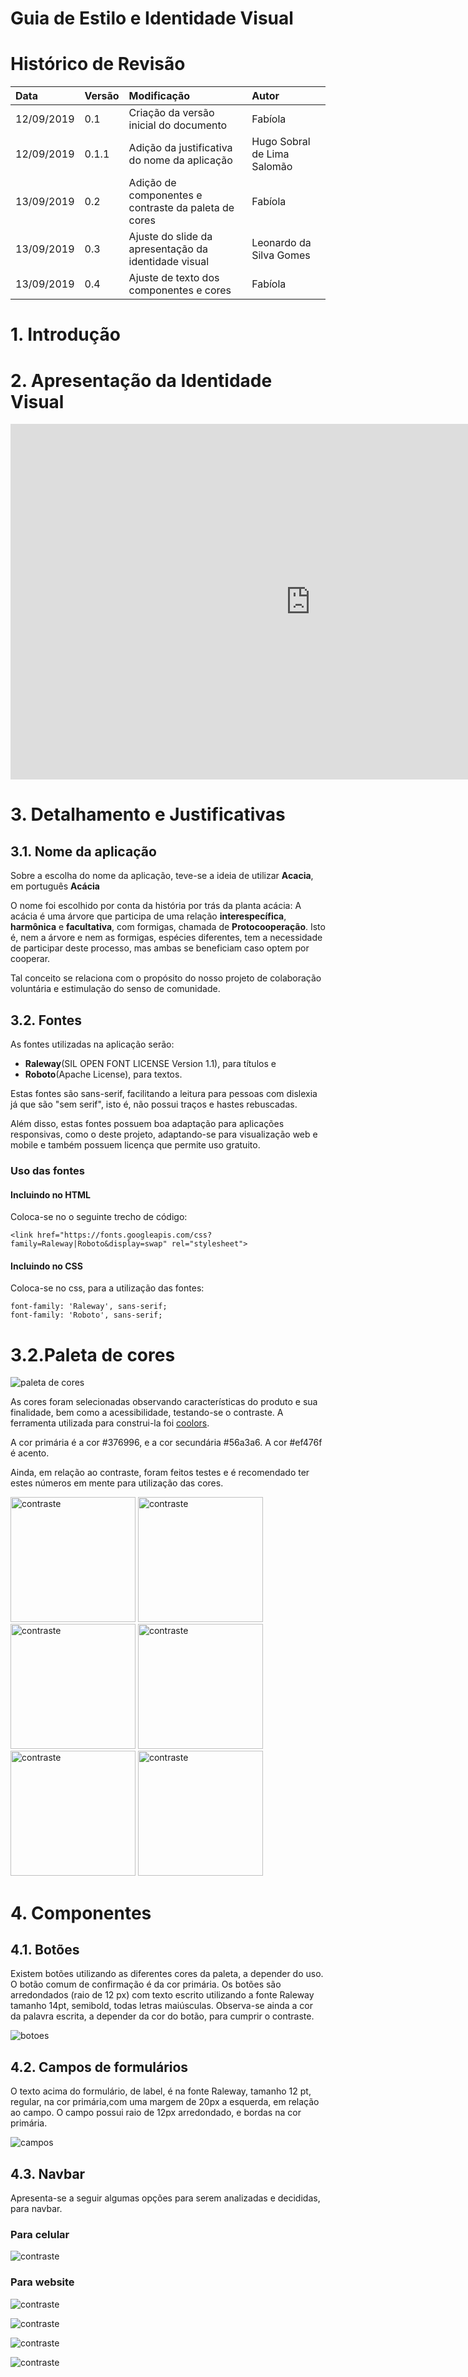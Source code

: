﻿# Guia de Estilo e Identidade Visual

# Histórico de Revisão


| Data   | Versão | Modificação  | Autor  |
| :- | :- | :- | :- |
| 12/09/2019 | 0.1 | Criação da versão inicial do documento | Fabíola |
| 12/09/2019 | 0.1.1 | Adição da justificativa do nome da aplicação | Hugo Sobral de Lima Salomão |
| 13/09/2019 | 0.2 | Adição de componentes e contraste da paleta de cores | Fabíola |
| 13/09/2019 | 0.3 | Ajuste do slide da apresentação da identidade visual | Leonardo da Silva Gomes |
| 13/09/2019 | 0.4 | Ajuste de texto dos componentes e cores | Fabíola |

# 1. Introdução


# 2. Apresentação da Identidade Visual
<iframe src="https://docs.google.com/presentation/d/e/2PACX-1vRM9PQoXCnghUXGfKBRbxu7zDXxjQGPCUmpY7aDO074gj_OKAaHX-L1Q6PXcEPcYQJgukVNKK_OnLbZ/embed?start=false&loop=false&delayms=3000" frameborder="0" width="960" height="569" allowfullscreen="true" mozallowfullscreen="true" webkitallowfullscreen="true"></iframe>

# 3. Detalhamento e Justificativas

## 3.1. Nome da aplicação

Sobre a escolha do nome da aplicação, teve-se a ideia de utilizar **Acacia**, em português **Acácia**

O nome foi escolhido por conta da história por trás da planta acácia: A acácia é uma árvore que participa de uma relação **__interespecífica__**, **__harmônica__** e **__facultativa__**, com formigas, chamada de **__Protocooperação__**. Isto é, nem a árvore e nem as formigas, espécies diferentes, tem a necessidade de participar deste processo, mas ambas se beneficiam caso optem por cooperar.

Tal conceito se relaciona com o propósito do nosso projeto de colaboração voluntária e estimulação do senso de comunidade.

## 3.2. Fontes

As fontes utilizadas na aplicação serão:

 - **Raleway**(SIL OPEN FONT LICENSE Version 1.1), para títulos e 
 - **Roboto**(Apache License), para textos. 

Estas fontes são sans-serif, facilitando a leitura para pessoas com dislexia já que são "sem serif", isto é, não possui traços e hastes rebuscadas.

Além disso, estas fontes possuem boa adaptação para aplicações responsivas, como o deste projeto, adaptando-se para visualização web e mobile e também possuem licença que permite uso gratuito.

### Uso das fontes

#### Incluindo no HTML

Coloca-se no <head> o seguinte trecho de código:

	<link href="https://fonts.googleapis.com/css?family=Raleway|Roboto&display=swap" rel="stylesheet">

#### Incluindo no CSS

Coloca-se no css, para a utilização das fontes:

	font-family: 'Raleway', sans-serif;
	font-family: 'Roboto', sans-serif;


# 3.2.Paleta de cores

![paleta de cores](img/identidade/paleta.png)

As cores foram selecionadas observando características do produto e sua finalidade, bem como a acessibilidade, testando-se o contraste. A ferramenta utilizada para construi-la foi [coolors](https://coolors.co/376996-56a3a6-364259-ef476f-edc841). 

A cor primária é a cor #376996, e a cor secundária #56a3a6. A cor #ef476f é acento.

Ainda, em relação ao contraste, foram feitos testes e é recomendado ter estes números em mente para utilização das cores.

<img src="img/identidade/contraste1.png" alt="contraste" width="200"/>

<img src="img/identidade/contraste2.png" alt="contraste" width="200"/>

<img src="img/identidade/contraste3.png" alt="contraste" width="200"/>

<img src="img/identidade/contraste4.png" alt="contraste" width="200"/>

<img src="img/identidade/contraste5.png" alt="contraste" width="200"/>

<img src="img/identidade/contraste6.png" alt="contraste" width="200"/>

# 4. Componentes

## 4.1. Botões

Existem botões utilizando as diferentes cores da paleta, a depender do uso. O botão comum de confirmação é da cor primária. Os botões são arredondados (raio de 12 px) com texto escrito utilizando a fonte Raleway tamanho 14pt, semibold, todas letras maiúsculas. Observa-se ainda a cor da palavra escrita, a depender da cor do botão, para cumprir o contraste.

![botoes](img/identidade/botoes.png)

## 4.2. Campos de formulários

O texto acima do formulário, de label, é na fonte Raleway, tamanho 12 pt, regular, na cor primária,com uma margem de 20px a esquerda, em relação ao campo.
O campo possui raio de 12px arredondado, e bordas na cor primária.

![campos](img/identidade/campos.png)

## 4.3. Navbar

Apresenta-se a seguir algumas opções para serem analizadas e decididas, para navbar.

### Para celular

![contraste](img/identidade/navcelular.png)


### Para website

![contraste](img/identidade/navwebsite1.png)

![contraste](img/identidade/navwebsite2.png)

![contraste](img/identidade/navweb.png)

![contraste](img/identidade/navweb1.png)




